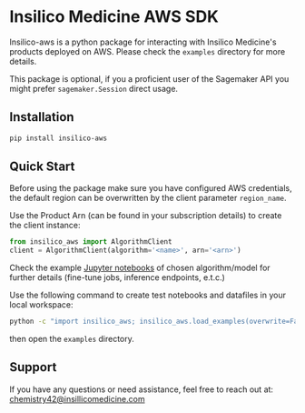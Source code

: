 # Insilico Medicine AWS SDK

Insilico-aws is a python package for interacting with Insilico Medicine's products deployed on AWS.
Please check the `examples` directory for more details.

This package is optional, if you a proficient user of the Sagemaker API you might prefer `sagemaker.Session` direct usage.
 

## Installation

```bash
pip install insilico-aws
```

## Quick Start

Before using the package make sure you have configured AWS credentials,
the default region can be overwritten by the client parameter `region_name`.

Use the Product Arn (can be found in your subscription details) to create the client instance:

```python
from insilico_aws import AlgorithmClient
client = AlgorithmClient(algorithm='<name>', arn='<arn>')
```

Check the example [Jupyter notebooks](insilico_aws/examples) of chosen algorithm/model 
for further details (fine-tune jobs, inference endpoints, e.t.c.)

Use the following command to create test notebooks and datafiles in your local workspace:

```bash
python -c "import insilico_aws; insilico_aws.load_examples(overwrite=False)"
```

then open the `examples` directory.

## Support

If you have any questions or need assistance, feel free to reach out at: chemistry42@insillicomedicine.com
